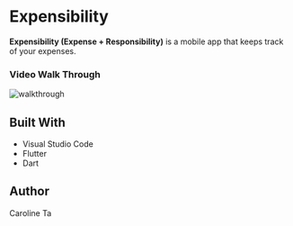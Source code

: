 # Expensibility
**Expensibility (Expense + Responsibility)** is a mobile app that keeps track of your expenses.

### Video Walk Through
![walkthrough](https://user-images.githubusercontent.com/56989578/140182530-dc40f3ee-3d2a-4810-ab38-fced9a0254a3.gif)


## Built With
* Visual Studio Code
* Flutter
* Dart

## Author
Caroline Ta
